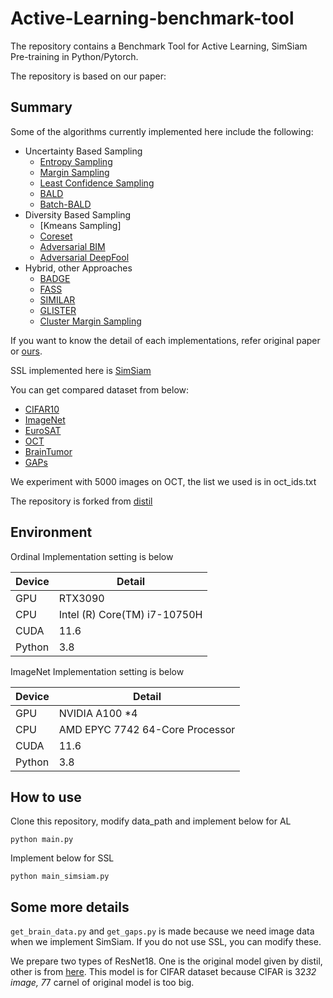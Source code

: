 # Active-Learning-benchmark-tool

The repository contains a Benchmark Tool for Active Learning, SimSiam Pre-training in Python/Pytorch.

The repository is based on our paper: 

## Summary

Some of the algorithms currently implemented here include the following:

- Uncertainty Based Sampling
    - [Entropy Sampling](https://people.math.harvard.edu/~ctm/home/text/others/shannon/entropy/entropy.pdf)
    - [Margin Sampling](http://ufldl.stanford.edu/housenumbers/nips2011_housenumbers.pdf)
    - [Least Confidence Sampling](https://ieeexplore.ieee.org/document/6889457)
    - [BALD](https://arxiv.org/pdf/1703.02910.pdf)
    - [Batch-BALD](https://arxiv.org/pdf/1906.08158.pdf)
- Diversity Based Sampling
    - [Kmeans Sampling]
    - [Coreset](https://openreview.net/pdf?id=H1aIuk-RW)
    - [Adversarial BIM](https://arxiv.org/pdf/1904.00370.pdf)
    - [Adversarial DeepFool](https://arxiv.org/pdf/1904.00370.pdf)
- Hybrid, other Approaches
    - [BADGE](https://arxiv.org/pdf/1906.03671.pdf)
    - [FASS](http://proceedings.mlr.press/v37/wei15.pdf)
    - [SIMILAR](https://arxiv.org/pdf/2107.00717.pdf)
    - [GLISTER](https://arxiv.org/pdf/2012.10630.pdf)
    - [Cluster Margin Sampling](https://arxiv.org/pdf/2107.14263.pdf)

If you want to know the detail of each implementations, refer original paper or [ours]().

SSL implemented here is [SimSiam](https://github.com/facebookresearch/simsiam)

You can get compared dataset from below: 

- [CIFAR10](https://www.cs.toronto.edu/~kriz/cifar.html)
- [ImageNet](https://image-net.org/challenges/LSVRC/2012/index)
- [EuroSAT](https://github.com/phelber/EuroSAT)
- [OCT](https://www.kaggle.com/datasets/paultimothymooney/kermany2018)
- [BrainTumor](https://figshare.com/articles/dataset/brain_tumor_dataset/1512427)
- [GAPs](https://www.tu-ilmenau.de/universitaet/fakultaeten/fakultaet-informatik-und-automatisierung/profil/institute-und-fachgebiete/institut-fuer-technische-informatik-und-ingenieurinformatik/fachgebiet-neuroinformatik-und-kognitive-robotik/data-sets-code/german-asphalt-pavement-distress-dataset-gaps)

We experiment with 5000 images on OCT, the list we used is in oct_ids.txt

The repository is forked from [distil](https://github.com/decile-team/distil)



## Environment
Ordinal Implementation setting is below

|  Device |  Detail  |
|  --  |  --  |
|  GPU  |  RTX3090  |
|  CPU  |  Intel (R) Core(TM) i7-10750H  |
|  CUDA  |  11.6  |
|  Python  |  3.8  |

ImageNet Implementation setting is below

|  Device |  Detail  |
|  --  |  --  |
|  GPU  |  NVIDIA A100 *4  |
|  CPU  |  AMD EPYC 7742 64-Core Processor  |
|  CUDA  |  11.6  |
|  Python  |  3.8  |

## How to use
Clone this repository, modify data_path and implement below for AL

```python main.py```

Implement below for SSL

```python main_simsiam.py```

## Some more details
```get_brain_data.py``` and ```get_gaps.py``` is made because we need image data when we implement SimSiam.
If you do not use SSL, you can modify these.

We prepare two types of ResNet18. One is the original model given by distil, other is from [here](https://github.com/kuangliu/pytorch-cifar).
This model is for CIFAR dataset because CIFAR is 32*32 image, 7*7 carnel of original model is too big.

